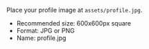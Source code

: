 Place your profile image at `assets/profile.jpg`.

- Recommended size: 600x600px square
- Format: JPG or PNG
- Name: profile.jpg
